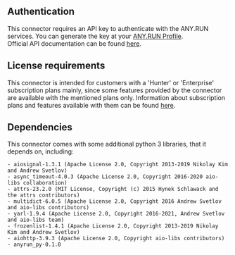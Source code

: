 ## Authentication

This connector requires an API key to authenticate with the ANY.RUN services. You can generate the key at your [ANY.RUN Profile](https://app.any.run/profile).  
Official API documentation can be found [here](https://any.run/api-documentation/).

## License requirements

This connector is intended for customers with a 'Hunter' or 'Enterprise' subscription plans mainly, since some features provided by the connector are available with the mentioned plans only. Information about subscription plans and features available with them can be found [here](https://app.any.run/plans/).

## Dependencies

This connector comes with some additional python 3 libraries, that it depends on, including:

	- aiosignal-1.3.1 (Apache License 2.0, Copyright 2013-2019 Nikolay Kim and Andrew Svetlov)
	- async_timeout-4.0.3 (Apache License 2.0, Copyright 2016-2020 aio-libs collaboration)
	- attrs-23.2.0 (MIT License, Copyright (c) 2015 Hynek Schlawack and the attrs contributors)
	- multidict-6.0.5 (Apache License 2.0, Copyright 2016 Andrew Svetlov and aio-libs contributors)
	- yarl-1.9.4 (Apache License 2.0, Copyright 2016-2021, Andrew Svetlov and aio-libs team)
	- frozenlist-1.4.1 (Apache License 2.0, Copyright 2013-2019 Nikolay Kim and Andrew Svetlov)
	- aiohttp-3.9.3 (Apache License 2.0, Copyright aio-libs contributors)
	- anyrun_py-0.1.0